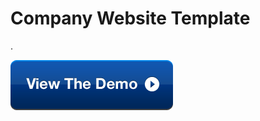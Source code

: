 # Company Website Template 
.

[![alt text](image.png)](https://malakdevl.github.io/Company-Website-Template/ "LIVE-DEMO")
